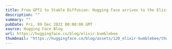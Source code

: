 ```yaml
---
title: From GPT2 to Stable Diffusion: Hugging Face arrives to the Elixir community
description: ""
summary: ""
pubDate: Fri, 09 Dec 2022 00:00:00 GMT
source: Hugging Face Blog
url: https://huggingface.co/blog/elixir-bumblebee
thumbnail: "https://huggingface.co/blog/assets/120_elixir-bumblebee/thumbnail.png"
---
```


